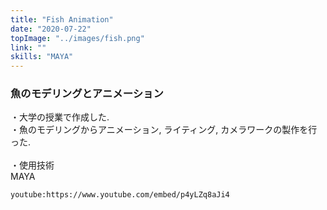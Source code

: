 ```yaml
---
title: "Fish Animation"
date: "2020-07-22"
topImage: "../images/fish.png"
link: ""
skills: "MAYA"
---
```


### 魚のモデリングとアニメーション

・大学の授業で作成した.<br>
・魚のモデリングからアニメーション, ライティング, カメラワークの製作を行った.<br>
<br>
・使用技術<br>MAYA

`youtube:https://www.youtube.com/embed/p4yLZq8aJi4`